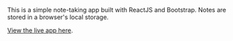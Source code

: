This is a simple note-taking app built with ReactJS and Bootstrap. Notes are stored in a browser's local storage.

[View the live app here](http://crankysparrow.github.io/take-notes).